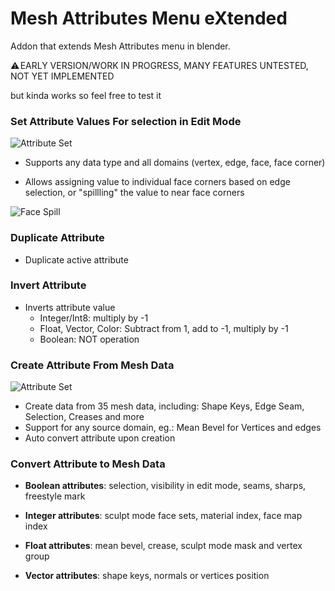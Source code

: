 # Mesh Attributes Menu eXtended
 Addon that extends Mesh Attributes menu in blender.



⚠️ EARLY VERSION/WORK IN PROGRESS, MANY FEATURES UNTESTED, NOT YET IMPLEMENTED 

but kinda works so feel free to test it

### Set Attribute Values For selection in Edit Mode

![Attribute Set](https://i.imgur.com/c8e9oF7.png)

* Supports any data type and all domains (vertex, edge, face, face corner)

* Allows assigning value to individual face corners based on edge selection, or "spillling" the value to near face corners

![Face Spill](https://i.imgur.com/YQyma0i.png)

### Duplicate Attribute

* Duplicate active attribute

### Invert Attribute

* Inverts attribute value
  * Integer/Int8: multiply by -1
  * Float, Vector, Color: Subtract from 1, add to -1, multiply by -1
  * Boolean: NOT operation

### Create Attribute From Mesh Data

![Attribute Set](https://i.imgur.com/5QfmyCo.png)

* Create data from 35 mesh data, including: Shape Keys, Edge Seam, Selection, Creases and more
* Support for any source domain, eg.: Mean Bevel for Vertices and edges
* Auto convert attribute upon creation

### Convert Attribute to Mesh Data

* **Boolean attributes**: selection, visibility in edit mode, seams, sharps, freestyle mark
* **Integer attributes**: sculpt mode face sets, material index, face map index
* **Float attributes**: mean bevel, crease, sculpt mode mask and vertex group

* **Vector attributes**: shape keys, normals or vertices position
